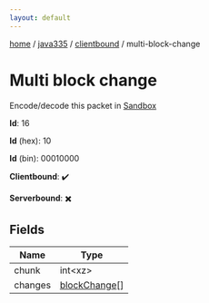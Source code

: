 ```yaml
---
layout: default
---
```


[home](/)  /  [java335](/protocol/java335)  /  [clientbound](/protocol/java335/clientbound)  /  multi-block-change

# Multi block change

Encode/decode this packet in [Sandbox](../../../sandbox/java335#clientbound.multi_block_change)

**Id**: 16

**Id** (hex): 10

**Id** (bin): 00010000

**Clientbound**: ✔️

**Serverbound**: ✖️

## Fields

Name | Type
---|---
chunk | int&lt;xz&gt;
changes | [blockChange](/protocol/java335/types/block-change)[]
